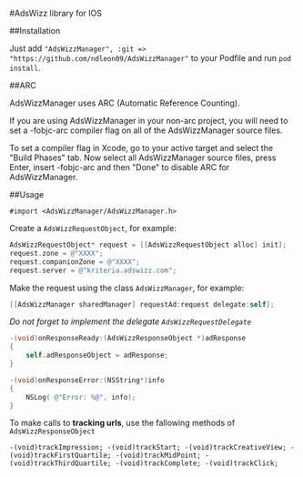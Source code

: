 #AdsWizz library for IOS

##Installation

Just add `"AdsWizzManager", :git => "https://github.com/ndleon09/AdsWizzManager"` to your Podfile and run `pod install`.

##ARC

AdsWizzManager uses ARC (Automatic Reference Counting).

If you are using AdsWizzManager in your non-arc project, you will need to set a -fobjc-arc compiler flag on all of the AdsWizzManager source files.

To set a compiler flag in Xcode, go to your active target and select the "Build Phases" tab. Now select all AdsWizzManager source files, press Enter, insert -fobjc-arc and then "Done" to disable ARC for AdsWizzManager.

##Usage

`#import <AdsWizzManager/AdsWizzManager.h>`

Create a `AdsWizzRequestObject`, for example:

```objective-c
AdsWizzRequestObject* request = [[AdsWizzRequestObject alloc] init];
request.zone = @"XXXX";
request.companionZone = @"XXXX";
request.server = @"kriteria.adswizz.com";
````


Make the request using the class `AdsWizzManager`, for example:

```objective-c
[[AdsWizzManager sharedManager] requestAd:request delegate:self];
```

*Do not forget to implement the delegate `AdsWizzRequestDelegate`*

```objective-c
-(void)onResponseReady:(AdsWizzResponseObject *)adResponse
{
    self.adResponseObject = adResponse;
}

-(void)onResponseError:(NSString*)info
{
    NSLog( @"Error: %@", info);
}
```

To make calls to **tracking urls**, use the fallowing methods of `AdsWizzResponseObject`

`
-(void)trackImpression;
-(void)trackStart;
-(void)trackCreativeView;
-(void)trackFirstQuartile;
-(void)trackMidPoint;
-(void)trackThirdQuartile;
-(void)trackComplete;
-(void)trackClick;
`